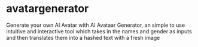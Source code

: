 # avatargenerator
Generate your own AI Avatar with AI Avataar Generator, an simple to use intuitive and interactive tool which takes in the names and gender as inputs and then translates them into a hashed text with a fresh image 
